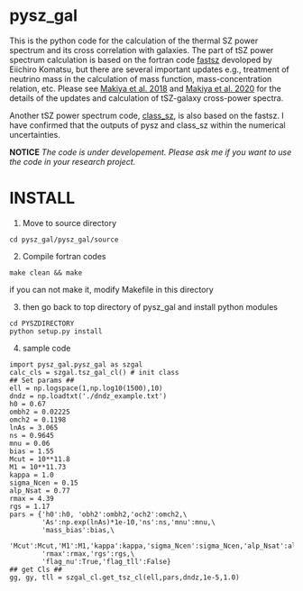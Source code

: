 # pysz_gal
This is the python code for the calculation of the thermal SZ power spectrum and its cross correlation with galaxies.
The part of tSZ power spectrum calculation is based on the fortran code [fastsz](https://wwwmpa.mpa-garching.mpg.de/~komatsu/CRL/clusters/szpowerspectrumdks/) devoloped by Eiichiro Komatsu,
but there are several important updates e.g., treatment of neutrino mass in the calculation of mass function, mass-concentration relation, etc.
Please see [Makiya et al. 2018](https://arxiv.org/abs/1804.05008) and [Makiya et al. 2020](https://arxiv.org/abs/1907.07870) for the details of the updates and calculation of tSZ-galaxy cross-power spectra.

Another tSZ power spectrum code, [class_sz](https://github.com/borisbolliet/class_sz_public), is also based on the fastsz.
I have confirmed that the outputs of pysz and class_sz within the numerical uncertainties.

**NOTICE**
*The code is under developement. Please ask me if you want to use the code in your research project.*

# INSTALL
1. Move to source directory

```
cd pysz_gal/pysz_gal/source
```

2. Compile fortran codes

```
make clean && make
```

if you can not make it, modify Makefile in this directory


3. then go back to top directory of pysz_gal and install python modules

```
cd PYSZDIRECTORY
python setup.py install
```

4. sample code

```
import pysz_gal.pysz_gal as szgal
calc_cls = szgal.tsz_gal_cl() # init class
## Set params ##
ell = np.logspace(1,np.log10(1500),10)
dndz = np.loadtxt('./dndz_example.txt')
h0 = 0.67
ombh2 = 0.02225
omch2 = 0.1198
lnAs = 3.065
ns = 0.9645
mnu = 0.06
bias = 1.55
Mcut = 10**11.8
M1 = 10**11.73
kappa = 1.0
sigma_Ncen = 0.15
alp_Nsat = 0.77
rmax = 4.39
rgs = 1.17
pars = {'h0':h0, 'obh2':ombh2,'och2':omch2,\
        'As':np.exp(lnAs)*1e-10,'ns':ns,'mnu':mnu,\
        'mass_bias':bias,\
        'Mcut':Mcut,'M1':M1,'kappa':kappa,'sigma_Ncen':sigma_Ncen,'alp_Nsat':alp_Nsat,\
        'rmax':rmax,'rgs':rgs,\
        'flag_nu':True,'flag_tll':False}
## get Cls ##
gg, gy, tll = szgal_cl.get_tsz_cl(ell,pars,dndz,1e-5,1.0)
```
